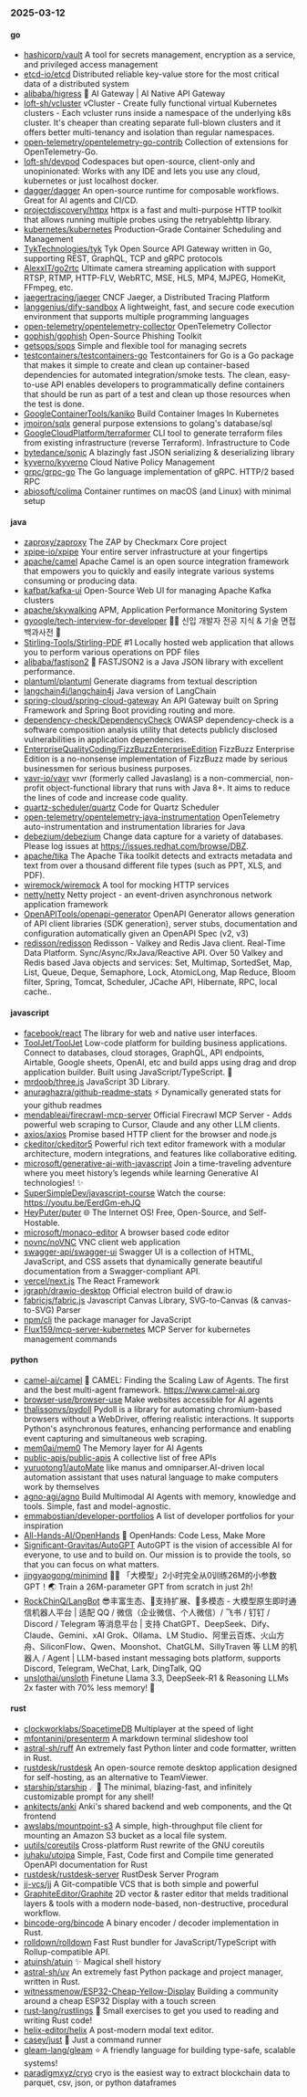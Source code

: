 ### 2025-03-12

#### go
* [hashicorp/vault](https://github.com/hashicorp/vault) A tool for secrets management, encryption as a service, and privileged access management
* [etcd-io/etcd](https://github.com/etcd-io/etcd) Distributed reliable key-value store for the most critical data of a distributed system
* [alibaba/higress](https://github.com/alibaba/higress) 🤖 AI Gateway | AI Native API Gateway
* [loft-sh/vcluster](https://github.com/loft-sh/vcluster) vCluster - Create fully functional virtual Kubernetes clusters - Each vcluster runs inside a namespace of the underlying k8s cluster. It's cheaper than creating separate full-blown clusters and it offers better multi-tenancy and isolation than regular namespaces.
* [open-telemetry/opentelemetry-go-contrib](https://github.com/open-telemetry/opentelemetry-go-contrib) Collection of extensions for OpenTelemetry-Go.
* [loft-sh/devpod](https://github.com/loft-sh/devpod) Codespaces but open-source, client-only and unopinionated: Works with any IDE and lets you use any cloud, kubernetes or just localhost docker.
* [dagger/dagger](https://github.com/dagger/dagger) An open-source runtime for composable workflows. Great for AI agents and CI/CD.
* [projectdiscovery/httpx](https://github.com/projectdiscovery/httpx) httpx is a fast and multi-purpose HTTP toolkit that allows running multiple probes using the retryablehttp library.
* [kubernetes/kubernetes](https://github.com/kubernetes/kubernetes) Production-Grade Container Scheduling and Management
* [TykTechnologies/tyk](https://github.com/TykTechnologies/tyk) Tyk Open Source API Gateway written in Go, supporting REST, GraphQL, TCP and gRPC protocols
* [AlexxIT/go2rtc](https://github.com/AlexxIT/go2rtc) Ultimate camera streaming application with support RTSP, RTMP, HTTP-FLV, WebRTC, MSE, HLS, MP4, MJPEG, HomeKit, FFmpeg, etc.
* [jaegertracing/jaeger](https://github.com/jaegertracing/jaeger) CNCF Jaeger, a Distributed Tracing Platform
* [langgenius/dify-sandbox](https://github.com/langgenius/dify-sandbox) A lightweight, fast, and secure code execution environment that supports multiple programming languages
* [open-telemetry/opentelemetry-collector](https://github.com/open-telemetry/opentelemetry-collector) OpenTelemetry Collector
* [gophish/gophish](https://github.com/gophish/gophish) Open-Source Phishing Toolkit
* [getsops/sops](https://github.com/getsops/sops) Simple and flexible tool for managing secrets
* [testcontainers/testcontainers-go](https://github.com/testcontainers/testcontainers-go) Testcontainers for Go is a Go package that makes it simple to create and clean up container-based dependencies for automated integration/smoke tests. The clean, easy-to-use API enables developers to programmatically define containers that should be run as part of a test and clean up those resources when the test is done.
* [GoogleContainerTools/kaniko](https://github.com/GoogleContainerTools/kaniko) Build Container Images In Kubernetes
* [jmoiron/sqlx](https://github.com/jmoiron/sqlx) general purpose extensions to golang's database/sql
* [GoogleCloudPlatform/terraformer](https://github.com/GoogleCloudPlatform/terraformer) CLI tool to generate terraform files from existing infrastructure (reverse Terraform). Infrastructure to Code
* [bytedance/sonic](https://github.com/bytedance/sonic) A blazingly fast JSON serializing & deserializing library
* [kyverno/kyverno](https://github.com/kyverno/kyverno) Cloud Native Policy Management
* [grpc/grpc-go](https://github.com/grpc/grpc-go) The Go language implementation of gRPC. HTTP/2 based RPC
* [abiosoft/colima](https://github.com/abiosoft/colima) Container runtimes on macOS (and Linux) with minimal setup

#### java
* [zaproxy/zaproxy](https://github.com/zaproxy/zaproxy) The ZAP by Checkmarx Core project
* [xpipe-io/xpipe](https://github.com/xpipe-io/xpipe) Your entire server infrastructure at your fingertips
* [apache/camel](https://github.com/apache/camel) Apache Camel is an open source integration framework that empowers you to quickly and easily integrate various systems consuming or producing data.
* [kafbat/kafka-ui](https://github.com/kafbat/kafka-ui) Open-Source Web UI for managing Apache Kafka clusters
* [apache/skywalking](https://github.com/apache/skywalking) APM, Application Performance Monitoring System
* [gyoogle/tech-interview-for-developer](https://github.com/gyoogle/tech-interview-for-developer) 👶🏻 신입 개발자 전공 지식 & 기술 면접 백과사전 📖
* [Stirling-Tools/Stirling-PDF](https://github.com/Stirling-Tools/Stirling-PDF) #1 Locally hosted web application that allows you to perform various operations on PDF files
* [alibaba/fastjson2](https://github.com/alibaba/fastjson2) 🚄 FASTJSON2 is a Java JSON library with excellent performance.
* [plantuml/plantuml](https://github.com/plantuml/plantuml) Generate diagrams from textual description
* [langchain4j/langchain4j](https://github.com/langchain4j/langchain4j) Java version of LangChain
* [spring-cloud/spring-cloud-gateway](https://github.com/spring-cloud/spring-cloud-gateway) An API Gateway built on Spring Framework and Spring Boot providing routing and more.
* [dependency-check/DependencyCheck](https://github.com/dependency-check/DependencyCheck) OWASP dependency-check is a software composition analysis utility that detects publicly disclosed vulnerabilities in application dependencies.
* [EnterpriseQualityCoding/FizzBuzzEnterpriseEdition](https://github.com/EnterpriseQualityCoding/FizzBuzzEnterpriseEdition) FizzBuzz Enterprise Edition is a no-nonsense implementation of FizzBuzz made by serious businessmen for serious business purposes.
* [vavr-io/vavr](https://github.com/vavr-io/vavr) vʌvr (formerly called Javaslang) is a non-commercial, non-profit object-functional library that runs with Java 8+. It aims to reduce the lines of code and increase code quality.
* [quartz-scheduler/quartz](https://github.com/quartz-scheduler/quartz) Code for Quartz Scheduler
* [open-telemetry/opentelemetry-java-instrumentation](https://github.com/open-telemetry/opentelemetry-java-instrumentation) OpenTelemetry auto-instrumentation and instrumentation libraries for Java
* [debezium/debezium](https://github.com/debezium/debezium) Change data capture for a variety of databases. Please log issues at https://issues.redhat.com/browse/DBZ.
* [apache/tika](https://github.com/apache/tika) The Apache Tika toolkit detects and extracts metadata and text from over a thousand different file types (such as PPT, XLS, and PDF).
* [wiremock/wiremock](https://github.com/wiremock/wiremock) A tool for mocking HTTP services
* [netty/netty](https://github.com/netty/netty) Netty project - an event-driven asynchronous network application framework
* [OpenAPITools/openapi-generator](https://github.com/OpenAPITools/openapi-generator) OpenAPI Generator allows generation of API client libraries (SDK generation), server stubs, documentation and configuration automatically given an OpenAPI Spec (v2, v3)
* [redisson/redisson](https://github.com/redisson/redisson) Redisson - Valkey and Redis Java client. Real-Time Data Platform. Sync/Async/RxJava/Reactive API. Over 50 Valkey and Redis based Java objects and services: Set, Multimap, SortedSet, Map, List, Queue, Deque, Semaphore, Lock, AtomicLong, Map Reduce, Bloom filter, Spring, Tomcat, Scheduler, JCache API, Hibernate, RPC, local cache..

#### javascript
* [facebook/react](https://github.com/facebook/react) The library for web and native user interfaces.
* [ToolJet/ToolJet](https://github.com/ToolJet/ToolJet) Low-code platform for building business applications. Connect to databases, cloud storages, GraphQL, API endpoints, Airtable, Google sheets, OpenAI, etc and build apps using drag and drop application builder. Built using JavaScript/TypeScript. 🚀
* [mrdoob/three.js](https://github.com/mrdoob/three.js) JavaScript 3D Library.
* [anuraghazra/github-readme-stats](https://github.com/anuraghazra/github-readme-stats) ⚡ Dynamically generated stats for your github readmes
* [mendableai/firecrawl-mcp-server](https://github.com/mendableai/firecrawl-mcp-server) Official Firecrawl MCP Server - Adds powerful web scraping to Cursor, Claude and any other LLM clients.
* [axios/axios](https://github.com/axios/axios) Promise based HTTP client for the browser and node.js
* [ckeditor/ckeditor5](https://github.com/ckeditor/ckeditor5) Powerful rich text editor framework with a modular architecture, modern integrations, and features like collaborative editing.
* [microsoft/generative-ai-with-javascript](https://github.com/microsoft/generative-ai-with-javascript) Join a time-traveling adventure where you meet history’s legends while learning Generative AI technologies! ✨
* [SuperSimpleDev/javascript-course](https://github.com/SuperSimpleDev/javascript-course) Watch the course: https://youtu.be/EerdGm-ehJQ
* [HeyPuter/puter](https://github.com/HeyPuter/puter) 🌐 The Internet OS! Free, Open-Source, and Self-Hostable.
* [microsoft/monaco-editor](https://github.com/microsoft/monaco-editor) A browser based code editor
* [novnc/noVNC](https://github.com/novnc/noVNC) VNC client web application
* [swagger-api/swagger-ui](https://github.com/swagger-api/swagger-ui) Swagger UI is a collection of HTML, JavaScript, and CSS assets that dynamically generate beautiful documentation from a Swagger-compliant API.
* [vercel/next.js](https://github.com/vercel/next.js) The React Framework
* [jgraph/drawio-desktop](https://github.com/jgraph/drawio-desktop) Official electron build of draw.io
* [fabricjs/fabric.js](https://github.com/fabricjs/fabric.js) Javascript Canvas Library, SVG-to-Canvas (& canvas-to-SVG) Parser
* [npm/cli](https://github.com/npm/cli) the package manager for JavaScript
* [Flux159/mcp-server-kubernetes](https://github.com/Flux159/mcp-server-kubernetes) MCP Server for kubernetes management commands

#### python
* [camel-ai/camel](https://github.com/camel-ai/camel) 🐫 CAMEL: Finding the Scaling Law of Agents. The first and the best multi-agent framework. https://www.camel-ai.org
* [browser-use/browser-use](https://github.com/browser-use/browser-use) Make websites accessible for AI agents
* [thalissonvs/pydoll](https://github.com/thalissonvs/pydoll) Pydoll is a library for automating chromium-based browsers without a WebDriver, offering realistic interactions. It supports Python's asynchronous features, enhancing performance and enabling event capturing and simultaneous web scraping.
* [mem0ai/mem0](https://github.com/mem0ai/mem0) The Memory layer for AI Agents
* [public-apis/public-apis](https://github.com/public-apis/public-apis) A collective list of free APIs
* [yuruotong1/autoMate](https://github.com/yuruotong1/autoMate) like manus and omniparser.AI-driven local automation assistant that uses natural language to make computers work by themselves
* [agno-agi/agno](https://github.com/agno-agi/agno) Build Multimodal AI Agents with memory, knowledge and tools. Simple, fast and model-agnostic.
* [emmabostian/developer-portfolios](https://github.com/emmabostian/developer-portfolios) A list of developer portfolios for your inspiration
* [All-Hands-AI/OpenHands](https://github.com/All-Hands-AI/OpenHands) 🙌 OpenHands: Code Less, Make More
* [Significant-Gravitas/AutoGPT](https://github.com/Significant-Gravitas/AutoGPT) AutoGPT is the vision of accessible AI for everyone, to use and to build on. Our mission is to provide the tools, so that you can focus on what matters.
* [jingyaogong/minimind](https://github.com/jingyaogong/minimind) 🚀🚀 「大模型」2小时完全从0训练26M的小参数GPT！🌏 Train a 26M-parameter GPT from scratch in just 2h!
* [RockChinQ/LangBot](https://github.com/RockChinQ/LangBot) 😎丰富生态、🧩支持扩展、🦄多模态 - 大模型原生即时通信机器人平台 | 适配 QQ / 微信（企业微信、个人微信）/ 飞书 / 钉钉 / Discord / Telegram 等消息平台 | 支持 ChatGPT、DeepSeek、Dify、Claude、Gemini、xAI Grok、Ollama、LM Studio、阿里云百炼、火山方舟、SiliconFlow、Qwen、Moonshot、ChatGLM、SillyTraven 等 LLM 的机器人 / Agent | LLM-based instant messaging bots platform, supports Discord, Telegram, WeChat, Lark, DingTalk, QQ
* [unslothai/unsloth](https://github.com/unslothai/unsloth) Finetune Llama 3.3, DeepSeek-R1 & Reasoning LLMs 2x faster with 70% less memory! 🦥

#### rust
* [clockworklabs/SpacetimeDB](https://github.com/clockworklabs/SpacetimeDB) Multiplayer at the speed of light
* [mfontanini/presenterm](https://github.com/mfontanini/presenterm) A markdown terminal slideshow tool
* [astral-sh/ruff](https://github.com/astral-sh/ruff) An extremely fast Python linter and code formatter, written in Rust.
* [rustdesk/rustdesk](https://github.com/rustdesk/rustdesk) An open-source remote desktop application designed for self-hosting, as an alternative to TeamViewer.
* [starship/starship](https://github.com/starship/starship) ☄🌌️ The minimal, blazing-fast, and infinitely customizable prompt for any shell!
* [ankitects/anki](https://github.com/ankitects/anki) Anki's shared backend and web components, and the Qt frontend
* [awslabs/mountpoint-s3](https://github.com/awslabs/mountpoint-s3) A simple, high-throughput file client for mounting an Amazon S3 bucket as a local file system.
* [uutils/coreutils](https://github.com/uutils/coreutils) Cross-platform Rust rewrite of the GNU coreutils
* [juhaku/utoipa](https://github.com/juhaku/utoipa) Simple, Fast, Code first and Compile time generated OpenAPI documentation for Rust
* [rustdesk/rustdesk-server](https://github.com/rustdesk/rustdesk-server) RustDesk Server Program
* [jj-vcs/jj](https://github.com/jj-vcs/jj) A Git-compatible VCS that is both simple and powerful
* [GraphiteEditor/Graphite](https://github.com/GraphiteEditor/Graphite) 2D vector & raster editor that melds traditional layers & tools with a modern node-based, non-destructive, procedural workflow.
* [bincode-org/bincode](https://github.com/bincode-org/bincode) A binary encoder / decoder implementation in Rust.
* [rolldown/rolldown](https://github.com/rolldown/rolldown) Fast Rust bundler for JavaScript/TypeScript with Rollup-compatible API.
* [atuinsh/atuin](https://github.com/atuinsh/atuin) ✨ Magical shell history
* [astral-sh/uv](https://github.com/astral-sh/uv) An extremely fast Python package and project manager, written in Rust.
* [witnessmenow/ESP32-Cheap-Yellow-Display](https://github.com/witnessmenow/ESP32-Cheap-Yellow-Display) Building a community around a cheap ESP32 Display with a touch screen
* [rust-lang/rustlings](https://github.com/rust-lang/rustlings) 🦀 Small exercises to get you used to reading and writing Rust code!
* [helix-editor/helix](https://github.com/helix-editor/helix) A post-modern modal text editor.
* [casey/just](https://github.com/casey/just) 🤖 Just a command runner
* [gleam-lang/gleam](https://github.com/gleam-lang/gleam) ⭐️ A friendly language for building type-safe, scalable systems!
* [paradigmxyz/cryo](https://github.com/paradigmxyz/cryo) cryo is the easiest way to extract blockchain data to parquet, csv, json, or python dataframes
